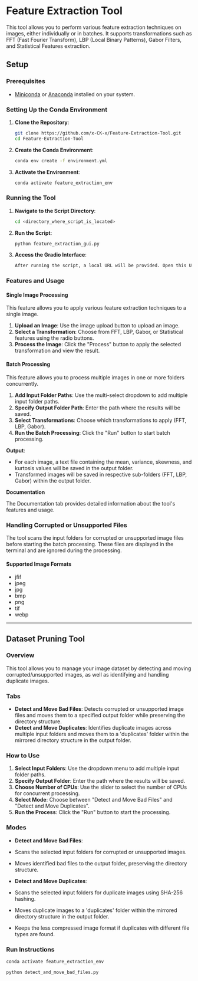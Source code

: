 # Feature Extraction Tool

This tool allows you to perform various feature extraction techniques on images, either individually or in batches. It supports transformations such as FFT (Fast Fourier Transform), LBP (Local Binary Patterns), Gabor Filters, and Statistical Features extraction.

## Setup

### Prerequisites

- [Miniconda](https://docs.conda.io/en/latest/miniconda.html) or [Anaconda](https://www.anaconda.com/products/distribution) installed on your system.

### Setting Up the Conda Environment

1. **Clone the Repository**:
   ```sh
   git clone https://github.com/x-CK-x/Feature-Extraction-Tool.git
   cd Feature-Extraction-Tool
   ```
2. **Create the Conda Environment**:
   ```sh
   conda env create -f environment.yml
   ```
3. **Activate the Environment**:
   ```sh
   conda activate feature_extraction_env
   ```
### Running the Tool

1. **Navigate to the Script Directory**:
   ```sh
   cd <directory_where_script_is_located>
   ```
2. **Run the Script**:
   ```sh
   python feature_extraction_gui.py
   ```
3. **Access the Gradio Interface**:
   ```txt
   After running the script, a local URL will be provided. Open this URL in your web browser to access the Gradio interface.
   ```
### Features and Usage

#### Single Image Processing

This feature allows you to apply various feature extraction techniques to a single image.

1. **Upload an Image**: Use the image upload button to upload an image.
2. **Select a Transformation**: Choose from FFT, LBP, Gabor, or Statistical features using the radio buttons.
3. **Process the Image**: Click the "Process" button to apply the selected transformation and view the result.

#### Batch Processing

This feature allows you to process multiple images in one or more folders concurrently.

1. **Add Input Folder Paths**: Use the multi-select dropdown to add multiple input folder paths.
2. **Specify Output Folder Path**: Enter the path where the results will be saved.
3. **Select Transformations**: Choose which transformations to apply (FFT, LBP, Gabor).
4. **Run the Batch Processing**: Click the "Run" button to start batch processing.

**Output**:

- For each image, a text file containing the mean, variance, skewness, and kurtosis values will be saved in the output folder.
- Transformed images will be saved in respective sub-folders (FFT, LBP, Gabor) within the output folder.

**Documentation**

The Documentation tab provides detailed information about the tool's features and usage.

### Handling Corrupted or Unsupported Files

The tool scans the input folders for corrupted or unsupported image files before starting the batch processing. These files are displayed in the terminal and are ignored during the processing.

#### Supported Image Formats

- jfif
- jpeg
- jpg
- bmp
- png
- tif
- webp

-----------------------------------------

## Dataset Pruning Tool

### Overview
This tool allows you to manage your image dataset by detecting and moving corrupted/unsupported images, as well as identifying and handling duplicate images.

### Tabs
- **Detect and Move Bad Files**: Detects corrupted or unsupported image files and moves them to a specified output folder while preserving the directory structure.
- **Detect and Move Duplicates**: Identifies duplicate images across multiple input folders and moves them to a 'duplicates' folder within the mirrored directory structure in the output folder.

### How to Use
1. **Select Input Folders**: Use the dropdown menu to add multiple input folder paths.
2. **Specify Output Folder**: Enter the path where the results will be saved.
3. **Choose Number of CPUs**: Use the slider to select the number of CPUs for concurrent processing.
4. **Select Mode**: Choose between "Detect and Move Bad Files" and "Detect and Move Duplicates".
5. **Run the Process**: Click the "Run" button to start the processing.

### Modes
- **Detect and Move Bad Files**:
 - Scans the selected input folders for corrupted or unsupported images.
 - Moves identified bad files to the output folder, preserving the directory structure.

- **Detect and Move Duplicates**:
 - Scans the selected input folders for duplicate images using SHA-256 hashing.
 - Moves duplicate images to a 'duplicates' folder within the mirrored directory structure in the output folder.
 - Keeps the less compressed image format if duplicates with different file types are found.

### Run Instructions

```sh
conda activate feature_extraction_env
```
```sh
python detect_and_move_bad_files.py
```
